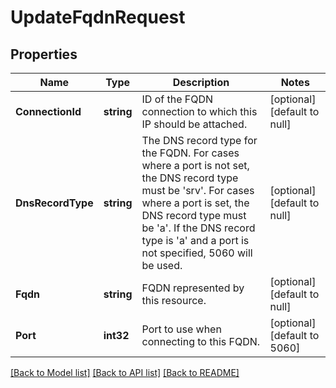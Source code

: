 # UpdateFqdnRequest

## Properties
Name | Type | Description | Notes
------------ | ------------- | ------------- | -------------
**ConnectionId** | **string** | ID of the FQDN connection to which this IP should be attached. | [optional] [default to null]
**DnsRecordType** | **string** | The DNS record type for the FQDN. For cases where a port is not set, the DNS record type must be &#x27;srv&#x27;. For cases where a port is set, the DNS record type must be &#x27;a&#x27;. If the DNS record type is &#x27;a&#x27; and a port is not specified, 5060 will be used. | [optional] [default to null]
**Fqdn** | **string** | FQDN represented by this resource. | [optional] [default to null]
**Port** | **int32** | Port to use when connecting to this FQDN. | [optional] [default to 5060]

[[Back to Model list]](../README.md#documentation-for-models) [[Back to API list]](../README.md#documentation-for-api-endpoints) [[Back to README]](../README.md)

